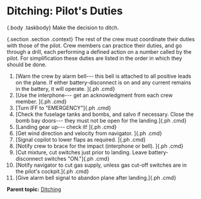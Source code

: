 
Ditching: Pilot\'s Duties
=========================

 {.body .taskbody}
Make the decision to ditch.

 {.section .section .context}
The rest of the crew must coordinate their duties with those of the
pilot. Crew members can practice their duties, and go through a drill,
each performing a defined action on a number called by the pilot. For
simplification these duties are listed in the order in which they should
be done.


1.  [Warn the crew by alarm bell--- this bell is attached to all
    positive leads on the plane. If either battery-disconnect is on and
    any current remains in the battery, it will operate. ]{.ph .cmd}
2.  [Use the interphone--- get an acknowledgment from each crew member.
    ]{.ph .cmd}
3.  [Turn IFF to \"EMERGENCY\"]{.ph .cmd}
4.  [Check the fuselage tanks and bombs, and salvo if necessary. Close
    the bomb bay doors--- they must not be open for the landing.]{.ph
    .cmd}
5.  [Landing gear up--- check it! ]{.ph .cmd}
6.  [Get wind direction and velocity from navigator. ]{.ph .cmd}
7.  [Signal copilot to lower flaps as required. ]{.ph .cmd}
8.  [Notify crew to brace for the impact (interphone or bell). ]{.ph
    .cmd}
9.  [Cut mixture, cut switches just prior to landing. Leave
    battery-disconnect switches \"ON.\"]{.ph .cmd}
10. [Notify navigator to cut gas supply, unless gas cut-off switches are
    in the pilot\'s cockpit.]{.ph .cmd}
11. [Give alarm bell signal to abandon plane after landing.]{.ph .cmd}




**Parent topic:**
[Ditching](../mdita/ditching.md "With the tactical needs of World War II calling for the operation of land planes over vast stretches of water, airmen faced a new hazard: ditching—the forced landing of land planes at sea.")



